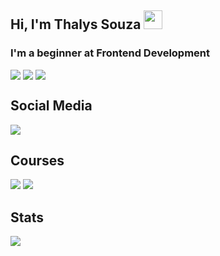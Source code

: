 ## Hi, I'm Thalys Souza <img src="https://media.giphy.com/media/hvRJCLFzcasrR4ia7z/giphy.gif" width="30" >

### I'm a beginner at Frontend Development

<div 
  style="
    display: flex;
    gap: 4px;
  "
>
  <img src="https://img.shields.io/badge/HTML5-E34F26?style=for-the-badge&logo=html5&logoColor=white"/>
  <img src="https://img.shields.io/badge/CSS3-1572B6?style=for-the-badge&logo=css3&logoColor=white"/>
  <img src="https://img.shields.io/badge/JavaScript-F7DF1E?style=for-the-badge&logo=javascript&logoColor=black"/>
  
</div>

## Social Media
<a href="https://youtube.com/@tharisuu">
<img src="https://img.shields.io/badge/YouTube-FF0000?style=for-the-badge&logo=youtube&logoColor=white">
</a>


## Courses

<img src="https://img.shields.io/badge/Udemy-EC5252?style=for-the-badge&logo=Udemy&logoColor=white">
<img src="https://img.shields.io/badge/Edx-193A3E?style=for-the-badge&logo=edx&logoColor=white">
  
## Stats
  
  <img src="[https://github-readme-stats.vercel.app/api?username=Tharisuudev&theme=blue-green](https://github-readme-stats.vercel.app/api?username=anuraghazra&show_icons=true&theme=radical)https://github-readme-stats.vercel.app/api?username=anuraghazra&show_icons=true&theme=radical">
